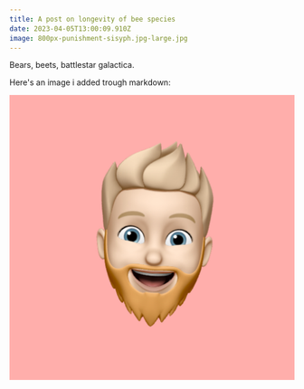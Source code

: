 ```yaml
---
title: A post on longevity of bee species
date: 2023-04-05T13:00:09.910Z
image: 800px-punishment-sisyph.jpg-large.jpg
---
```

Bears, beets, battlestar galactica.

H﻿ere's an image i added trough markdown:

![](avatar.jpg)